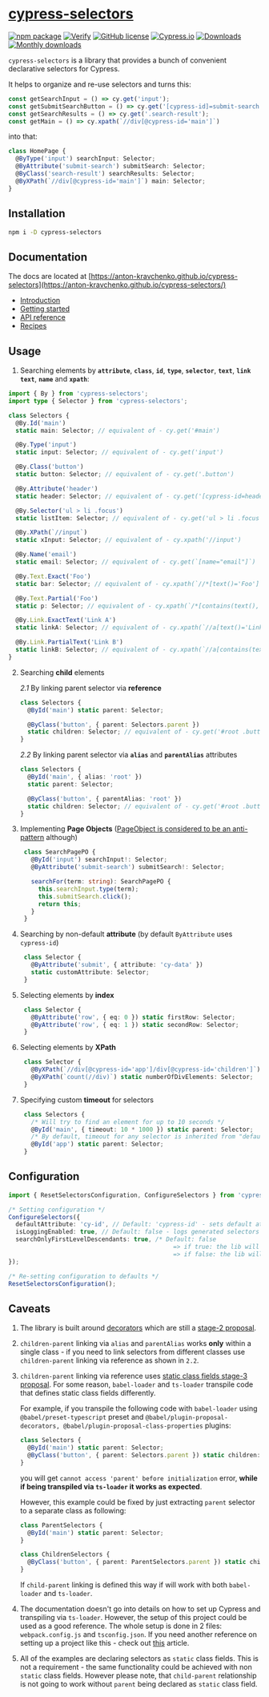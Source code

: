 # [cypress-selectors](https://anton-kravchenko.github.io/cypress-selectors/)

[![npm package](https://img.shields.io/npm/v/cypress-selectors?style=flat)](https://www.npmjs.com/package/cypress-selectors)
[![Verify](https://github.com/anton-kravchenko/cypress-selectors/actions/workflows/verify.yml/badge.svg?branch=main&event=push)](https://github.com/anton-kravchenko/cypress-selectors/actions/workflows/verify.yml)
[![GitHub license](https://img.shields.io/badge/license-MIT-blue.svg)](https://github.com/anton-kravchenko/cypress-selectors/blob/main/LICENSE)
[![Cypress.io](https://img.shields.io/badge/tested%20with-Cypress-04C38E.svg)](https://www.cypress.io/)
[![Downloads](https://img.shields.io/npm/dm/cypress-selectors.svg?style=flat)](https://www.npmjs.com/package/cypress-selectors)
[![Monthly downloads](https://img.shields.io/npm/dt/cypress-selectors?style=flat)](https://www.npmjs.com/package/cypress-selectors)

`cypress-selectors` is a library that provides a bunch of convenient declarative selectors for Cypress.

It helps to organize and re-use selectors and turns this:

```TypeScript
const getSearchInput = () => cy.get('input');
const getSubmitSearchButton = () => cy.get('[cypress-id]=submit-search');
const getSearchResults = () => cy.get('.search-result');
const getMain = () => cy.xpath(`//div[@cypress-id='main']`)
```

into that:

```TypeScript
class HomePage {
  @ByType('input') searchInput: Selector;
  @ByAttribute('submit-search') submitSearch: Selector;
  @ByClass('search-result') searchResults: Selector;
  @ByXPath(`//div[@cypress-id='main']`) main: Selector;
}
```

## Installation

```sh
npm i -D cypress-selectors
```

## Documentation

The docs are located at [https://anton-kravchenko.github.io/cypress-selectors](https://anton-kravchenko.github.io/cypress-selectors/)

- [Introduction](https://anton-kravchenko.github.io/cypress-selectors/)
- [Getting started](https://anton-kravchenko.github.io/cypress-selectors/getting-started/basic-usage)
- [API reference](https://anton-kravchenko.github.io/cypress-selectors/api-reference/selectors)
- [Recipes](https://anton-kravchenko.github.io/cypress-selectors/recipes)

## Usage

1. Searching elements by **`attribute`**, **`class`**, **`id`**, **`type`**, **`selector`**, **`text`**, **`link text`**, **`name`** and **`xpath`**:

```typescript
import { By } from 'cypress-selectors';
import type { Selector } from 'cypress-selectors';

class Selectors {
  @By.Id('main')
  static main: Selector; // equivalent of - cy.get('#main')

  @By.Type('input')
  static input: Selector; // equivalent of - cy.get('input')

  @By.Class('button')
  static button: Selector; // equivalent of - cy.get('.button')

  @By.Attribute('header')
  static header: Selector; // equivalent of - cy.get('[cypress-id=header')

  @By.Selector('ul > li .focus')
  static listItem: Selector; // equivalent of - cy.get('ul > li .focus')

  @By.XPath(`//input`)
  static xInput: Selector; // equivalent of - cy.xpath('//input')

  @By.Name('email')
  static email: Selector; // equivalent of - cy.get(`[name="email"]`)

  @By.Text.Exact('Foo')
  static bar: Selector; // equivalent of - cy.xpath(`//*[text()='Foo']`)

  @By.Text.Partial('Foo')
  static p: Selector; // equivalent of - cy.xpath(`/*[contains(text(), 'Foo')]`)

  @By.Link.ExactText('Link A')
  static linkA: Selector; // equivalent of - cy.xpath(`//a[text()='Link A']`)

  @By.Link.PartialText('Link B')
  static linkB: Selector; // equivalent of - cy.xpath(`//a[contains(text(), 'Link B')]`)
}
```

2. Searching **child** elements

   _2.1_ By linking parent selector via **reference**

   ```TypeScript
   class Selectors {
     @ById('main') static parent: Selector;

     @ByClass('button', { parent: Selectors.parent })
     static children: Selector; // equivalent of - cy.get('#root .button')
   }
   ```

   _2.2_ By linking parent selector via **`alias`** and **`parentAlias`** attributes

   ```TypeScript
   class Selectors {
     @ById('main', { alias: 'root' })
     static parent: Selector;

     @ByClass('button', { parentAlias: 'root' })
     static children: Selector; // equivalent of - cy.get('#root .button')
   }
   ```

3. Implementing **Page Objects** ([PageObject is considered to be an anti-pattern](https://www.cypress.io/blog/2019/01/03/stop-using-page-objects-and-start-using-app-actions/) although)

   ```TypeScript
    class SearchPagePO {
      @ById('input') searchInput!: Selector;
      @ByAttribute('submit-search') submitSearch!: Selector;

      searchFor(term: string): SearchPagePO {
        this.searchInput.type(term);
        this.submitSearch.click();
        return this;
      }
    }
   ```

4. Searching by non-default **attribute** (by default `ByAttribute` uses `cypress-id`)

   ```TypeScript
    class Selector {
      @ByAttribute('submit', { attribute: 'cy-data' })
      static customAttribute: Selector;
    }
   ```

5. Selecting elements by **index**

   ```TypeScript
    class Selector {
      @ByAttribute('row', { eq: 0 }) static firstRow: Selector;
      @ByAttribute('row', { eq: 1 }) static secondRow: Selector;
    }
   ```

6. Selecting elements by **XPath**

   ```TypeScript
    class Selector {
      @ByXPath(`//div[@cypress-id='app']/div[@cypress-id='children']`) static app: Selector;
      @ByXPath(`count(//div)`) static numberOfDivElements: Selector;
    }
   ```

7. Specifying custom **timeout** for selectors

   ```TypeScript
    class Selectors {
      /* Will try to find an element for up to 10 seconds */
      @ById('main', { timeout: 10 * 1000 }) static parent: Selector;
      /* By default, timeout for any selector is inherited from "defaultCommandTimeout" value of Cypress configuration */
      @ById('app') static parent: Selector;
    }
   ```

## Configuration

```TypeScript
import { ResetSelectorsConfiguration, ConfigureSelectors } from 'cypress-selectors';

/* Setting configuration */
ConfigureSelectors({
  defaultAttribute: 'cy-id', // Default: 'cypress-id' - sets default attribute to be used by @ByAttribute selector
  isLoggingEnabled: true, // Default: false - logs generated selectors before accessing elements
  searchOnlyFirstLevelDescendants: true, /* Default: false
                                              => if true: the lib will be using `Child Selector` for resolving `child-parent` relationship - https://api.jquery.com/child-selector/
                                              => if false: the lib will be using `Descendant Selector` for resolving `child-parent` relationship - https://api.jquery.com/descendant-selector/ */
});

/* Re-setting configuration to defaults */
ResetSelectorsConfiguration();
```

## Caveats

1. The library is built around [decorators](https://www.typescriptlang.org/docs/handbook/decorators.html) which are still a [stage-2 proposal](https://tc39.es/proposal-decorators/).

2. `children-parent` linking via `alias` and `parentAlias` works **only** within a single class - if you need to link selectors from different classes use `children-parent` linking via reference as shown in `2.2`.

3. `children-parent` linking via reference uses [static class fields stage-3 proposal](https://tc39.es/proposal-static-class-features/). For some reason, `babel-loader` and `ts-loader` transpile code that defines static class fields differently.

   For example, if you transpile the following code with `babel-loader` using `@babel/preset-typescript` preset and `@babel/plugin-proposal-decorators, @babel/plugin-proposal-class-properties` plugins:

   ```Typescript
   class Selectors {
     @ById('main') static parent: Selector;
     @ByClass('button', { parent: Selectors.parent }) static children: Selector;
   }
   ```

   you will get `cannot access 'parent' before initialization` error, **while if being transpiled via `ts-loader` it works as expected**.

   However, this example could be fixed by just extracting `parent` selector to a separate class as following:

   ```Typescript
   class ParentSelectors {
     @ById('main') static parent: Selector;
   }

   class ChildrenSelectors {
     @ByClass('button', { parent: ParentSelectors.parent }) static children: Selector;
   }
   ```

   If `child-parent` linking is defined this way if will work with both `babel-loader` and `ts-loader`.

4. The documentation doesn't go into details on how to set up Cypress and transpiling via `ts-loader`. However, the setup of this project could be used as a good reference. The whole setup is done in 2 files: `webpack.config.js` and `tsconfig.json`. If you need another reference on setting up a project like this - check out [this](https://glebbahmutov.com/blog/use-typescript-with-cypress/) article.

5. All of the examples are declaring selectors as `static` class fields. This is not a requirement - the same functionality could be achieved with non `static` class fields. However please note, that `child-parent` relationship is not going to work without `parent` being declared as `static` class field.
